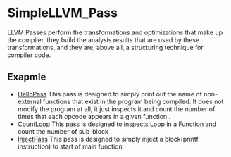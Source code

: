 # SimpleLLVM_Pass
LLVM Passes perform the transformations and optimizations that make up the compiler, they build the analysis results that are used by these transformations, and they are, above all, a structuring technique for compiler code.

## Exapmle
 * [HelloPass](./HelloPass)
This pass is designed to simply print out the name of non-external functions that exist in the program being compiled. It does not modify the program at all, it just inspects it and count the number of times that each opcode appears in a given function .
 * [CountLoop](./CountLoop)
This pass is designed to inspects Loop in a Function and count the number of sub-block .
 * [InjectPass](./InjectPass)
This pass is designed to simply inject a block(printf instruction) to start of main function .
